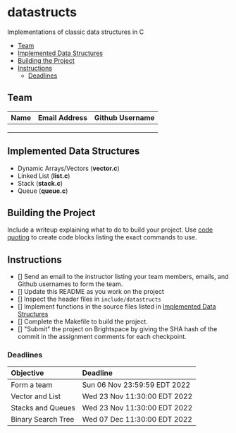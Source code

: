# datastructs
Implementations of classic data structures in C

<!-- MarkdownTOC -->

- [Team](#team)
- [Implemented Data Structures](#implemented-data-structures)
- [Building the Project](#building-the-project)
- [Instructions](#instructions)
	- [Deadlines](#deadlines)

<!-- /MarkdownTOC -->


<a id="team"></a>
## Team

| Name | Email Address | Github Username |
|:-----|:--------------|:----------------|
|      |               |                 |
|      |               |                 |
|      |               |                 |

<a id="implemented-data-structures"></a>
## Implemented Data Structures

- Dynamic Arrays/Vectors (**vector.c**)
- Linked List (**list.c**)
- Stack (**stack.c**)
- Queue (**queue.c**)

<a id="building-the-project"></a>
## Building the Project

Include a writeup explaining what to do to build your project. Use [code quoting](https://docs.github.com/en/get-started/writing-on-github/getting-started-with-writing-and-formatting-on-github/basic-writing-and-formatting-syntax#quoting-code) to create code blocks listing the exact commands to use.

<a id="instructions"></a>
## Instructions

- [] Send an email to the instructor listing your team members, emails, and Github usernames to form the team.
- [] Update this README as you work on the project
- [] Inspect the header files in `include/datastructs`
- [] Implement functions in the source files listed in [Implemented Data Structures](#implemented-data-structures)
- [] Complete the Makefile to build the project.
- [] "Submit" the project on Brightspace by giving the SHA hash of the commit in the assignment comments for each checkpoint.

<a id="deadlines"></a>
### Deadlines

| Objective          | Deadline                     |
|:-------------------|:-----------------------------|
| Form a team        | Sun 06 Nov 23:59:59 EDT 2022 |
| Vector and List    | Wed 23 Nov 11:30:00 EDT 2022 |
| Stacks and Queues  | Wed 23 Nov 11:30:00 EDT 2022 |
| Binary Search Tree | Wed 07 Dec 11:30:00 EDT 2022 |
